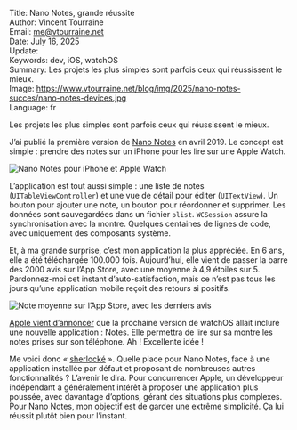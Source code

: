 Title:    Nano Notes, grande réussite  
Author:   Vincent Tourraine  
Email:    me@vtourraine.net  
Date:     July 16, 2025  
Update:   
Keywords: dev, iOS, watchOS  
Summary:  Les projets les plus simples sont parfois ceux qui réussissent le mieux.  
Image:    https://www.vtourraine.net/blog/img/2025/nano-notes-succes/nano-notes-devices.jpg  
Language: fr  


Les projets les plus simples sont parfois ceux qui réussissent le mieux.

J’ai publié la première version de [Nano Notes](https://www.studioamanga.com/nanonotes/) en avril 2019. Le concept est simple : prendre des notes sur un iPhone pour les lire sur une Apple Watch.

![Nano Notes pour iPhone et Apple Watch](/blog/img/2025/nano-notes-succes/nano-notes-devices.jpg)

L’application est tout aussi simple : une liste de notes (`UITableViewController`) et une vue de détail pour éditer (`UITextView`). Un bouton pour ajouter une note, un bouton pour réordonner et supprimer. Les données sont sauvegardées dans un fichier `plist`. `WCSession` assure la synchronisation avec la montre. Quelques centaines de lignes de code, avec uniquement des composants système.

Et, à ma grande surprise, c’est mon application la plus appréciée. En 6 ans, elle a été téléchargée 100.000 fois. Aujourd’hui, elle vient de passer la barre des 2000 avis sur l’App Store, avec une moyenne à 4,9 étoiles sur 5. Pardonnez-moi cet instant d’auto-satisfaction, mais ce n’est pas tous les jours qu’une application mobile reçoit des retours si positifs.

![Note moyenne sur l’App Store, avec les derniers avis](/blog/img/2025/nano-notes-succes/nano-notes-ratings.jpg)

[Apple vient d’annoncer](https://www.apple.com/os/watchos/) que la prochaine version de watchOS allait inclure une nouvelle application : Notes. Elle permettra de lire sur sa montre les notes prises sur son téléphone. Ah ! Excellente idée !

Me voici donc « [sherlocké](https://en.wikipedia.org/wiki/Sherlock_(software)?wprov=sfti1#Sherlocked_as_a_term) ». Quelle place pour Nano Notes, face à une application installée par défaut et proposant de nombreuses autres fonctionnalités ? L’avenir le dira. Pour concurrencer Apple, un développeur indépendant a généralement intérêt à proposer une application plus poussée, avec davantage d’options, gérant des situations plus complexes. Pour Nano Notes, mon objectif est de garder une extrême simplicité. Ça lui réussit plutôt bien pour l’instant.
